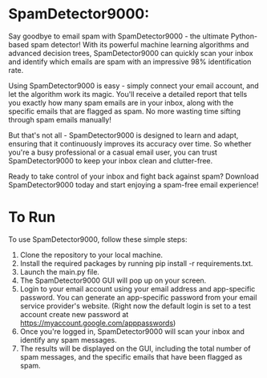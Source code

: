 # SpamDetector9000:

Say goodbye to email spam with SpamDetector9000 - the ultimate Python-based spam detector! With its powerful machine learning algorithms and advanced decision trees, SpamDetector9000 can quickly scan your inbox and identify which emails are spam with an impressive 98% identification rate.

Using SpamDetector9000 is easy - simply connect your email account, and let the algorithm work its magic. You'll receive a detailed report that tells you exactly how many spam emails are in your inbox, along with the specific emails that are flagged as spam. No more wasting time sifting through spam emails manually!

But that's not all - SpamDetector9000 is designed to learn and adapt, ensuring that it continuously improves its accuracy over time. So whether you're a busy professional or a casual email user, you can trust SpamDetector9000 to keep your inbox clean and clutter-free.

Ready to take control of your inbox and fight back against spam? Download SpamDetector9000 today and start enjoying a spam-free email experience!

# To Run

To use SpamDetector9000, follow these simple steps:

1. Clone the repository to your local machine.
2. Install the required packages by running pip install -r requirements.txt.
3. Launch the main.py file.
4. The SpamDetector9000 GUI will pop up on your screen.
5. Login to your email account using your email address and app-specific password. You can generate an app-specific password from your email service provider's website. (Right now the default login is set to a test account create new password at https://myaccount.google.com/apppasswords)
6. Once you're logged in, SpamDetector9000 will scan your inbox and identify any spam messages.
7. The results will be displayed on the GUI, including the total number of spam messages, and the specific emails that have been flagged as spam.
